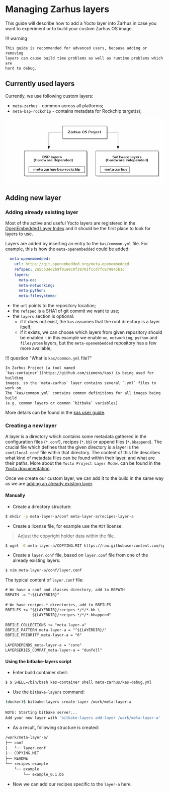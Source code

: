# Managing Zarhus layers

This guide will describe how to add a Yocto layer into Zarhus in case you want
to experiment or to build your custom Zarhus OS image.

!!! warning

    This guide is recommended for advanced users, because adding or removing
    layers can cause build time problems as well as runtime problems which are
    hard to debug.

## Currently used layers

Currently, we use following custom layers:

* `meta-zarhus` - common across all platforms;
* `meta-bsp-rockchip` - contains metadata for Rockchip target(s);

![zarhus-layers](./img/zarhus-layers.png)

<!--
@startditaa
                       +-------------------+
                       |                   |
                 +-----+ Zarhus OS Project +----+
                 |     |                   |    |
                 |     +-------------------+    |
                 |                              |
                 |                              |
                 v                              v
      +----------+----------------+   +---------+-----------------+
      |                           |   |                           |
      |       BSP layers          |   |      Software layers      |
      |   (hardware depended)     |   |   (hardware independed)   |
      |                           |   |                           |
      | +------------------------+|   | +------------+            |
      | |meta-zarhus-bsp-rockchip||   | | meta-zarhus|            |
      | +------------------------+|   | +------------+            |
      +---------------------------+   +---------------------------+

@endditaa
-->

## Adding new layer

### Adding already existing layer

Most of the active and useful Yocto layers are registered in the
[OpenEmbedded Layer Index](https://layers.openembedded.org/layerindex/branch/master/layers/)
and it should be the first place to look for layers to use.

Layers are added by inserting an entry to the `kas/common.yml` file. For
example, this is how the `meta-openembedded` could be added:

```yml
  meta-openembedded:
    url: https://git.openembedded.org/meta-openembedded
    refspec: 2a5c534d2b9f01e9c0f39701fccd7fc874945b1c
    layers:
      meta-oe:
      meta-networking:
      meta-python:
      meta-filesystems:
```

* the `url` points to the repository location;
* the `refspec` is a SHA1 of git commit we want to use;
* the `layers` section is optional:
    - if it does not exist, the `kas` assumes that the root directory is a layer
    itself;
    - if it exists, we can choose which layers from given repository should be
    enabled - in this example we enable `oe`, `networking`, `python` and
    `filesystem` layers, but the `meta-openembedded` repository has a few more
    available;

!!! question "What is `kas/common.yml` file?"

    In Zarhus Project [a tool named
    `kas-container`](https://github.com/siemens/kas) is being used for building
    images, so the `meta-zarhus` layer contains several `.yml` files to work on.
    The `kas/common.yml` contains common definitions for all images being build
    (e.g. common layers or common `bitbake` variables).

More details can be found in the
[kas user guide](https://kas.readthedocs.io/en/latest/userguide.html).

### Creating a new layer

A layer is a directory which contains some metadata gathered in the
configuration files (`*.conf`), recipes (`*.bb`) or append files
(`*.bbappend`). The crucial file which defines that the given directory is a
layer is the `conf/local.conf` file within that directory. The content of this
file describes what kind of metadata files can be found within their layer, and
what are their paths. More about the `Yocto Project Layer Model` can be found
in the [Yocto documentation](https://docs.yoctoproject.org/singleindex.html#).

Once we create our custom layer, we can add it to the build in the same way as
we are [adding an already existing layer](#adding-already-existing-layer).

#### Manually

* Create a directory structure:

```bash
$ mkdir -p meta-layer-a/conf meta-layer-a/recipes-layer-a
```

* Create a license file, for example use the `MIT` license:

> Adjust the copyright holder data within the file.

```bash
$ wget -O meta-layer-a/COPYING.MIT https://raw.githubusercontent.com/spdx/license-list-data/master/text/MIT.txt
```

* Create a `layer.conf` file, based on `layer.conf` file from one of the
  already existing layers:

```bash
$ vim meta-layer-a/conf/layer.conf
```

The typical content of `layer.conf` file:

```bb
# We have a conf and classes directory, add to BBPATH
BBPATH .= ":${LAYERDIR}"

# We have recipes-* directories, add to BBFILES
BBFILES += "${LAYERDIR}/recipes-*/*/*.bb \
            ${LAYERDIR}/recipes-*/*/*.bbappend"

BBFILE_COLLECTIONS += "meta-layer-a"
BBFILE_PATTERN_meta-layer-a = "^${LAYERDIR}/"
BBFILE_PRIORITY_meta-layer-a = "6"

LAYERDEPENDS_meta-layer-a = "core"
LAYERSERIES_COMPAT_meta-layer-a = "dunfell"
```

#### Using the bitbake-layers script

* Enter build container shell:

```bash
$ $ SHELL=/bin/bash kas-container shell meta-zarhus/kas-debug.yml
```

* Use the `bitbake-layers` command:

```bash
(docker)$ bitbake-layers create-layer /work/meta-layer-a

NOTE: Starting bitbake server...
Add your new layer with 'bitbake-layers add-layer /work/meta-layer-a'
```

* As a result, following structure is created:

```bash
/work/meta-layer-a/
├── conf
│   └── layer.conf
├── COPYING.MIT
├── README
└── recipes-example
    └── example
        └── example_0.1.bb
```

* Now we can add our recipes specific to the `layer-a` here.
